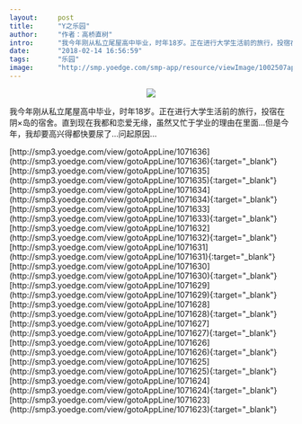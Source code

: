 ```yaml
---
layout:     post
title:      "Y之乐园"
author:     "作者：高桥直树"
intro:      "我今年刚从私立尾屋高中毕业，时年18岁。正在进行大学生活前的旅行，投宿在阴×岛的宿舍。直到现在我都和恋爱无缘，虽然又忙于学业的理由在里面...但是今年，我却要高兴得都快要尿了...问起原因..."
date:       "2018-02-14 16:56:59"
tags:       "乐园"
image:      "http://smp.yoedge.com/smp-app/resource/viewImage/1002507appline.png"
---
```

<div style="text-align: center">
<p><img src="http://smp.yoedge.com/smp-app/resource/viewImage/1002507appline.png"/></p>
</div>
<p class="post-meta">
<span>我今年刚从私立尾屋高中毕业，时年18岁。正在进行大学生活前的旅行，投宿在阴×岛的宿舍。直到现在我都和恋爱无缘，虽然又忙于学业的理由在里面...但是今年，我却要高兴得都快要尿了...问起原因...</span>
</p>
[http://smp3.yoedge.com/view/gotoAppLine/1071636](http://smp3.yoedge.com/view/gotoAppLine/1071636){:target="_blank"}
[http://smp3.yoedge.com/view/gotoAppLine/1071635](http://smp3.yoedge.com/view/gotoAppLine/1071635){:target="_blank"}
[http://smp3.yoedge.com/view/gotoAppLine/1071634](http://smp3.yoedge.com/view/gotoAppLine/1071634){:target="_blank"}
[http://smp3.yoedge.com/view/gotoAppLine/1071633](http://smp3.yoedge.com/view/gotoAppLine/1071633){:target="_blank"}
[http://smp3.yoedge.com/view/gotoAppLine/1071632](http://smp3.yoedge.com/view/gotoAppLine/1071632){:target="_blank"}
[http://smp3.yoedge.com/view/gotoAppLine/1071631](http://smp3.yoedge.com/view/gotoAppLine/1071631){:target="_blank"}
[http://smp3.yoedge.com/view/gotoAppLine/1071630](http://smp3.yoedge.com/view/gotoAppLine/1071630){:target="_blank"}
[http://smp3.yoedge.com/view/gotoAppLine/1071629](http://smp3.yoedge.com/view/gotoAppLine/1071629){:target="_blank"}
[http://smp3.yoedge.com/view/gotoAppLine/1071628](http://smp3.yoedge.com/view/gotoAppLine/1071628){:target="_blank"}
[http://smp3.yoedge.com/view/gotoAppLine/1071627](http://smp3.yoedge.com/view/gotoAppLine/1071627){:target="_blank"}
[http://smp3.yoedge.com/view/gotoAppLine/1071626](http://smp3.yoedge.com/view/gotoAppLine/1071626){:target="_blank"}
[http://smp3.yoedge.com/view/gotoAppLine/1071625](http://smp3.yoedge.com/view/gotoAppLine/1071625){:target="_blank"}
[http://smp3.yoedge.com/view/gotoAppLine/1071624](http://smp3.yoedge.com/view/gotoAppLine/1071624){:target="_blank"}
[http://smp3.yoedge.com/view/gotoAppLine/1071623](http://smp3.yoedge.com/view/gotoAppLine/1071623){:target="_blank"}


